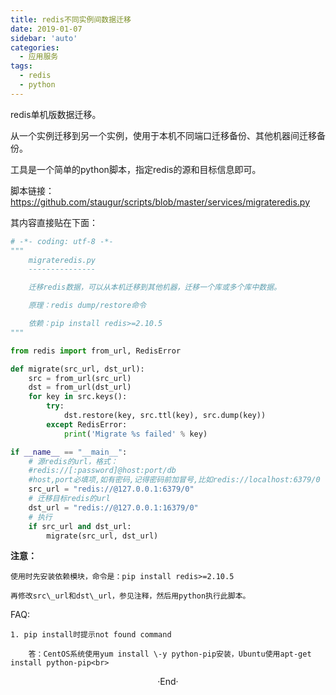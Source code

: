 ```yaml
---
title: redis不同实例间数据迁移
date: 2019-01-07
sidebar: 'auto'
categories:
  - 应用服务
tags:
  - redis
  - python
---
```


redis单机版数据迁移。

从一个实例迁移到另一个实例，使用于本机不同端口迁移备份、其他机器间迁移备份。

工具是一个简单的python脚本，指定redis的源和目标信息即可。

脚本链接：<https://github.com/staugur/scripts/blob/master/services/migrateredis.py>

其内容直接贴在下面：

```python
# -*- coding: utf-8 -*-
"""
    migrateredis.py
    ---------------

    迁移redis数据，可以从本机迁移到其他机器，迁移一个库或多个库中数据。

    原理：redis dump/restore命令

    依赖：pip install redis>=2.10.5
"""

from redis import from_url, RedisError

def migrate(src_url, dst_url):
    src = from_url(src_url)
    dst = from_url(dst_url)
    for key in src.keys():
        try:
            dst.restore(key, src.ttl(key), src.dump(key))
        except RedisError:
            print('Migrate %s failed' % key)

if __name__ == "__main__":
    # 源redis的url，格式：
    #redis://[:password]@host:port/db
    #host,port必填项,如有密码,记得密码前加冒号,比如redis://localhost:6379/0
    src_url = "redis://@127.0.0.1:6379/0"
    # 迁移目标redis的url
    dst_url = "redis://@127.0.0.1:16379/0"
    # 执行
    if src_url and dst_url:
        migrate(src_url, dst_url)
```

**注意：**  

    使用时先安装依赖模块，命令是：pip install redis>=2.10.5

    再修改src\_url和dst\_url，参见注释，然后用python执行此脚本。

FAQ:

    1. pip install时提示not found command

        答：CentOS系统使用yum install \-y python-pip安装，Ubuntu使用apt-get install python-pip<br>

<center>  ·End·  </center>
